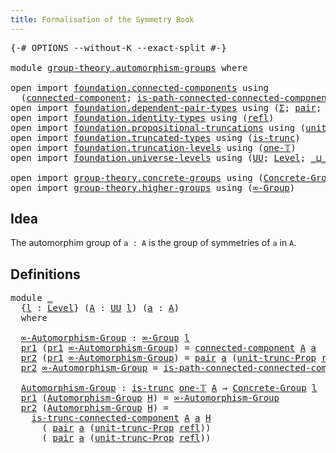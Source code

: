 ```yaml
---
title: Formalisation of the Symmetry Book
---
```


<pre class="Agda"><a id="60" class="Symbol">{-#</a> <a id="64" class="Keyword">OPTIONS</a> <a id="72" class="Pragma">--without-K</a> <a id="84" class="Pragma">--exact-split</a> <a id="98" class="Symbol">#-}</a>

<a id="103" class="Keyword">module</a> <a id="110" href="group-theory.automorphism-groups.html" class="Module">group-theory.automorphism-groups</a> <a id="143" class="Keyword">where</a>

<a id="150" class="Keyword">open</a> <a id="155" class="Keyword">import</a> <a id="162" href="foundation.connected-components.html" class="Module">foundation.connected-components</a> <a id="194" class="Keyword">using</a>
  <a id="202" class="Symbol">(</a><a id="203" href="foundation.connected-components.html#1098" class="Function">connected-component</a><a id="222" class="Symbol">;</a> <a id="224" href="foundation.connected-components.html#1554" class="Function">is-path-connected-connected-component</a><a id="261" class="Symbol">;</a> <a id="263" href="foundation.connected-components.html#2211" class="Function">is-trunc-connected-component</a><a id="291" class="Symbol">)</a>
<a id="293" class="Keyword">open</a> <a id="298" class="Keyword">import</a> <a id="305" href="foundation.dependent-pair-types.html" class="Module">foundation.dependent-pair-types</a> <a id="337" class="Keyword">using</a> <a id="343" class="Symbol">(</a><a id="344" href="foundation-core.dependent-pair-types.html#515" class="Record">Σ</a><a id="345" class="Symbol">;</a> <a id="347" href="foundation-core.dependent-pair-types.html#588" class="InductiveConstructor">pair</a><a id="351" class="Symbol">;</a> <a id="353" href="foundation-core.dependent-pair-types.html#605" class="Field">pr1</a><a id="356" class="Symbol">;</a> <a id="358" href="foundation-core.dependent-pair-types.html#617" class="Field">pr2</a><a id="361" class="Symbol">)</a>
<a id="363" class="Keyword">open</a> <a id="368" class="Keyword">import</a> <a id="375" href="foundation.identity-types.html" class="Module">foundation.identity-types</a> <a id="401" class="Keyword">using</a> <a id="407" class="Symbol">(</a><a id="408" href="foundation-core.identity-types.html#1820" class="InductiveConstructor">refl</a><a id="412" class="Symbol">)</a>
<a id="414" class="Keyword">open</a> <a id="419" class="Keyword">import</a> <a id="426" href="foundation.propositional-truncations.html" class="Module">foundation.propositional-truncations</a> <a id="463" class="Keyword">using</a> <a id="469" class="Symbol">(</a><a id="470" href="foundation.propositional-truncations.html#2132" class="Function">unit-trunc-Prop</a><a id="485" class="Symbol">)</a>
<a id="487" class="Keyword">open</a> <a id="492" class="Keyword">import</a> <a id="499" href="foundation.truncated-types.html" class="Module">foundation.truncated-types</a> <a id="526" class="Keyword">using</a> <a id="532" class="Symbol">(</a><a id="533" href="foundation-core.truncated-types.html#1741" class="Function">is-trunc</a><a id="541" class="Symbol">)</a>
<a id="543" class="Keyword">open</a> <a id="548" class="Keyword">import</a> <a id="555" href="foundation.truncation-levels.html" class="Module">foundation.truncation-levels</a> <a id="584" class="Keyword">using</a> <a id="590" class="Symbol">(</a><a id="591" href="foundation-core.truncation-levels.html#530" class="Function">one-𝕋</a><a id="596" class="Symbol">)</a>
<a id="598" class="Keyword">open</a> <a id="603" class="Keyword">import</a> <a id="610" href="foundation.universe-levels.html" class="Module">foundation.universe-levels</a> <a id="637" class="Keyword">using</a> <a id="643" class="Symbol">(</a><a id="644" href="foundation-core.universe-levels.html#235" class="Primitive">UU</a><a id="646" class="Symbol">;</a> <a id="648" href="Agda.Primitive.html#597" class="Postulate">Level</a><a id="653" class="Symbol">;</a> <a id="655" href="Agda.Primitive.html#810" class="Primitive Operator">_⊔_</a><a id="658" class="Symbol">;</a> <a id="660" href="Agda.Primitive.html#780" class="Primitive">lsuc</a><a id="664" class="Symbol">)</a>

<a id="667" class="Keyword">open</a> <a id="672" class="Keyword">import</a> <a id="679" href="group-theory.concrete-groups.html" class="Module">group-theory.concrete-groups</a> <a id="708" class="Keyword">using</a> <a id="714" class="Symbol">(</a><a id="715" href="group-theory.concrete-groups.html#2031" class="Function">Concrete-Group</a><a id="729" class="Symbol">)</a>
<a id="731" class="Keyword">open</a> <a id="736" class="Keyword">import</a> <a id="743" href="group-theory.higher-groups.html" class="Module">group-theory.higher-groups</a> <a id="770" class="Keyword">using</a> <a id="776" class="Symbol">(</a><a id="777" href="group-theory.higher-groups.html#1474" class="Function">∞-Group</a><a id="784" class="Symbol">)</a>
</pre>
## Idea

The automorphim group of `a : A` is the group of symmetries of `a` in `A`.

## Definitions

<pre class="Agda"><a id="900" class="Keyword">module</a> <a id="907" href="group-theory.automorphism-groups.html#907" class="Module">_</a>
  <a id="911" class="Symbol">{</a><a id="912" href="group-theory.automorphism-groups.html#912" class="Bound">l</a> <a id="914" class="Symbol">:</a> <a id="916" href="Agda.Primitive.html#597" class="Postulate">Level</a><a id="921" class="Symbol">}</a> <a id="923" class="Symbol">(</a><a id="924" href="group-theory.automorphism-groups.html#924" class="Bound">A</a> <a id="926" class="Symbol">:</a> <a id="928" href="foundation-core.universe-levels.html#235" class="Primitive">UU</a> <a id="931" href="group-theory.automorphism-groups.html#912" class="Bound">l</a><a id="932" class="Symbol">)</a> <a id="934" class="Symbol">(</a><a id="935" href="group-theory.automorphism-groups.html#935" class="Bound">a</a> <a id="937" class="Symbol">:</a> <a id="939" href="group-theory.automorphism-groups.html#924" class="Bound">A</a><a id="940" class="Symbol">)</a>
  <a id="944" class="Keyword">where</a>
  
  <a id="955" href="group-theory.automorphism-groups.html#955" class="Function">∞-Automorphism-Group</a> <a id="976" class="Symbol">:</a> <a id="978" href="group-theory.higher-groups.html#1474" class="Function">∞-Group</a> <a id="986" href="group-theory.automorphism-groups.html#912" class="Bound">l</a>
  <a id="990" href="foundation-core.dependent-pair-types.html#605" class="Field">pr1</a> <a id="994" class="Symbol">(</a><a id="995" href="foundation-core.dependent-pair-types.html#605" class="Field">pr1</a> <a id="999" href="group-theory.automorphism-groups.html#955" class="Function">∞-Automorphism-Group</a><a id="1019" class="Symbol">)</a> <a id="1021" class="Symbol">=</a> <a id="1023" href="foundation.connected-components.html#1098" class="Function">connected-component</a> <a id="1043" href="group-theory.automorphism-groups.html#924" class="Bound">A</a> <a id="1045" href="group-theory.automorphism-groups.html#935" class="Bound">a</a>
  <a id="1049" href="foundation-core.dependent-pair-types.html#617" class="Field">pr2</a> <a id="1053" class="Symbol">(</a><a id="1054" href="foundation-core.dependent-pair-types.html#605" class="Field">pr1</a> <a id="1058" href="group-theory.automorphism-groups.html#955" class="Function">∞-Automorphism-Group</a><a id="1078" class="Symbol">)</a> <a id="1080" class="Symbol">=</a> <a id="1082" href="foundation-core.dependent-pair-types.html#588" class="InductiveConstructor">pair</a> <a id="1087" href="group-theory.automorphism-groups.html#935" class="Bound">a</a> <a id="1089" class="Symbol">(</a><a id="1090" href="foundation.propositional-truncations.html#2132" class="Function">unit-trunc-Prop</a> <a id="1106" href="foundation-core.identity-types.html#1820" class="InductiveConstructor">refl</a><a id="1110" class="Symbol">)</a>
  <a id="1114" href="foundation-core.dependent-pair-types.html#617" class="Field">pr2</a> <a id="1118" href="group-theory.automorphism-groups.html#955" class="Function">∞-Automorphism-Group</a> <a id="1139" class="Symbol">=</a> <a id="1141" href="foundation.connected-components.html#1554" class="Function">is-path-connected-connected-component</a> <a id="1179" href="group-theory.automorphism-groups.html#924" class="Bound">A</a> <a id="1181" href="group-theory.automorphism-groups.html#935" class="Bound">a</a>

  <a id="1186" href="group-theory.automorphism-groups.html#1186" class="Function">Automorphism-Group</a> <a id="1205" class="Symbol">:</a> <a id="1207" href="foundation-core.truncated-types.html#1741" class="Function">is-trunc</a> <a id="1216" href="foundation-core.truncation-levels.html#530" class="Function">one-𝕋</a> <a id="1222" href="group-theory.automorphism-groups.html#924" class="Bound">A</a> <a id="1224" class="Symbol">→</a> <a id="1226" href="group-theory.concrete-groups.html#2031" class="Function">Concrete-Group</a> <a id="1241" href="group-theory.automorphism-groups.html#912" class="Bound">l</a>
  <a id="1245" href="foundation-core.dependent-pair-types.html#605" class="Field">pr1</a> <a id="1249" class="Symbol">(</a><a id="1250" href="group-theory.automorphism-groups.html#1186" class="Function">Automorphism-Group</a> <a id="1269" href="group-theory.automorphism-groups.html#1269" class="Bound">H</a><a id="1270" class="Symbol">)</a> <a id="1272" class="Symbol">=</a> <a id="1274" href="group-theory.automorphism-groups.html#955" class="Function">∞-Automorphism-Group</a>
  <a id="1297" href="foundation-core.dependent-pair-types.html#617" class="Field">pr2</a> <a id="1301" class="Symbol">(</a><a id="1302" href="group-theory.automorphism-groups.html#1186" class="Function">Automorphism-Group</a> <a id="1321" href="group-theory.automorphism-groups.html#1321" class="Bound">H</a><a id="1322" class="Symbol">)</a> <a id="1324" class="Symbol">=</a> 
    <a id="1331" href="foundation.connected-components.html#2211" class="Function">is-trunc-connected-component</a> <a id="1360" href="group-theory.automorphism-groups.html#924" class="Bound">A</a> <a id="1362" href="group-theory.automorphism-groups.html#935" class="Bound">a</a> <a id="1364" href="group-theory.automorphism-groups.html#1321" class="Bound">H</a>
      <a id="1372" class="Symbol">(</a> <a id="1374" href="foundation-core.dependent-pair-types.html#588" class="InductiveConstructor">pair</a> <a id="1379" href="group-theory.automorphism-groups.html#935" class="Bound">a</a> <a id="1381" class="Symbol">(</a><a id="1382" href="foundation.propositional-truncations.html#2132" class="Function">unit-trunc-Prop</a> <a id="1398" href="foundation-core.identity-types.html#1820" class="InductiveConstructor">refl</a><a id="1402" class="Symbol">))</a>
      <a id="1411" class="Symbol">(</a> <a id="1413" href="foundation-core.dependent-pair-types.html#588" class="InductiveConstructor">pair</a> <a id="1418" href="group-theory.automorphism-groups.html#935" class="Bound">a</a> <a id="1420" class="Symbol">(</a><a id="1421" href="foundation.propositional-truncations.html#2132" class="Function">unit-trunc-Prop</a> <a id="1437" href="foundation-core.identity-types.html#1820" class="InductiveConstructor">refl</a><a id="1441" class="Symbol">))</a>
</pre>